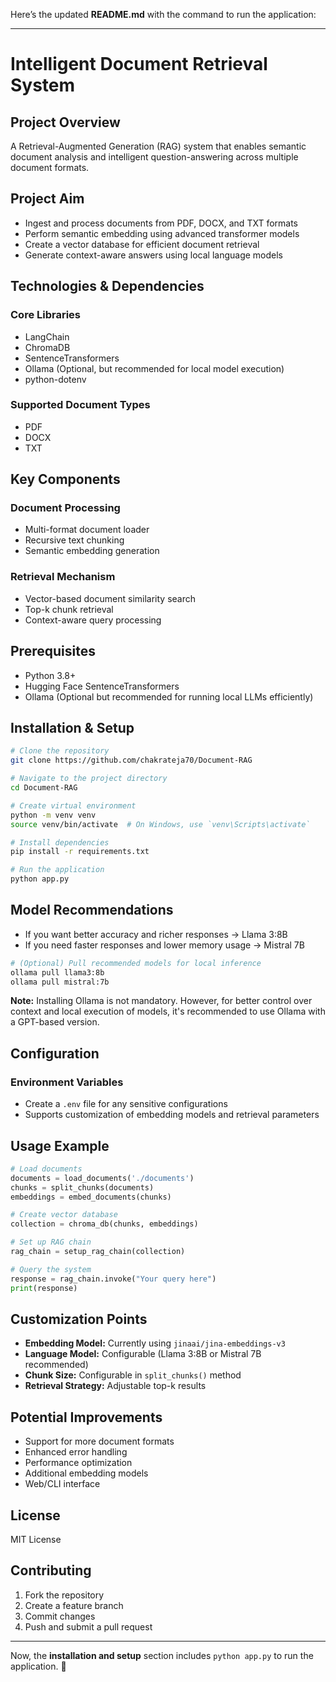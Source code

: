 Here’s the updated **README.md** with the command to run the application:  

---

# **Intelligent Document Retrieval System**

## **Project Overview**  
A Retrieval-Augmented Generation (RAG) system that enables semantic document analysis and intelligent question-answering across multiple document formats.

## **Project Aim**  
- Ingest and process documents from PDF, DOCX, and TXT formats  
- Perform semantic embedding using advanced transformer models  
- Create a vector database for efficient document retrieval  
- Generate context-aware answers using local language models  

## **Technologies & Dependencies**  

### **Core Libraries**  
- LangChain  
- ChromaDB  
- SentenceTransformers  
- Ollama (Optional, but recommended for local model execution)  
- python-dotenv  

### **Supported Document Types**  
- PDF  
- DOCX  
- TXT  

## **Key Components**  

### **Document Processing**  
- Multi-format document loader  
- Recursive text chunking  
- Semantic embedding generation  

### **Retrieval Mechanism**  
- Vector-based document similarity search  
- Top-k chunk retrieval  
- Context-aware query processing  

## **Prerequisites**  
- Python 3.8+  
- Hugging Face SentenceTransformers  
- Ollama (Optional but recommended for running local LLMs efficiently)  

## **Installation & Setup**  

```bash
# Clone the repository
git clone https://github.com/chakrateja70/Document-RAG

# Navigate to the project directory
cd Document-RAG

# Create virtual environment
python -m venv venv
source venv/bin/activate  # On Windows, use `venv\Scripts\activate`

# Install dependencies
pip install -r requirements.txt

# Run the application
python app.py
```

## **Model Recommendations**  

- If you want better accuracy and richer responses → Llama 3:8B  
- If you need faster responses and lower memory usage → Mistral 7B  

```bash
# (Optional) Pull recommended models for local inference
ollama pull llama3:8b
ollama pull mistral:7b
```

**Note:** Installing Ollama is not mandatory. However, for better control over context and local execution of models, it's recommended to use Ollama with a GPT-based version.  

## **Configuration**  

### **Environment Variables**  
- Create a `.env` file for any sensitive configurations  
- Supports customization of embedding models and retrieval parameters  

## **Usage Example**  

```python
# Load documents
documents = load_documents('./documents')
chunks = split_chunks(documents)
embeddings = embed_documents(chunks)

# Create vector database
collection = chroma_db(chunks, embeddings)

# Set up RAG chain
rag_chain = setup_rag_chain(collection)

# Query the system
response = rag_chain.invoke("Your query here")
print(response)
```

## **Customization Points**  

- **Embedding Model:** Currently using `jinaai/jina-embeddings-v3`  
- **Language Model:** Configurable (Llama 3:8B or Mistral 7B recommended)  
- **Chunk Size:** Configurable in `split_chunks()` method  
- **Retrieval Strategy:** Adjustable top-k results  

## **Potential Improvements**  
- Support for more document formats  
- Enhanced error handling  
- Performance optimization  
- Additional embedding models  
- Web/CLI interface  

## **License**  
MIT License  

## **Contributing**  
1. Fork the repository  
2. Create a feature branch  
3. Commit changes  
4. Push and submit a pull request  

---

Now, the **installation and setup** section includes `python app.py` to run the application. 🚀